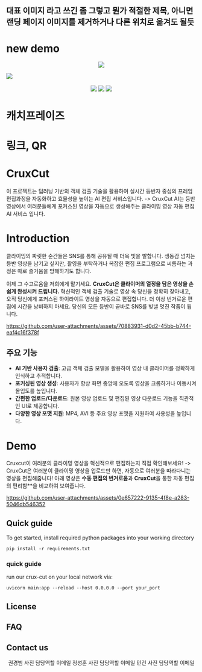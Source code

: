 ## 대표 이미지 라고 쓰긴 좀 그렇고 뭔가 적절한 제목, 아니면 랜딩 페이지 이미지를 제거하거나 다른 위치로 옮겨도 될듯
# new demo
<p align="center">
<img src=https://github.com/user-attachments/assets/888a534d-6092-47c1-b20e-dae141e58009>
</p>

<img src="https://github.com/user-attachments/assets/e36fdcb9-86cf-4aa9-a292-ab1581c7294f" />
<br><br/>
<!--# 뱃지-->
<div align="center">
<img src=https://img.shields.io/badge/python-3670A0?style=for-the-badge&logo=python&logoColor=ffdd54>
<img src=https://img.shields.io/badge/vercel-%23000000.svg?style=for-the-badge&logo=vercel&logoColor=white>
<img src=https://img.shields.io/badge/FastAPI-005571?style=for-the-badge&logo=fastapi&logoColor=white>
</div>

# 캐치프레이즈

# 링크, QR

# CruxCut
이 프로젝트는 딥러닝 기반의 객체 검출 기술을 활용하여 실시간 등반자 중심의 프레임 편집과정을 자동화하고 효율성을 높이는 AI 편집 서비스입니다.
-> CruxCut AI는 등반 영상에서 여러분들에게 포커스된 영상을 자동으로 생성해주는 클라이밍 영상 자동 편집 AI 서비스 입니다.

# Introduction
 클라이밍의 짜릿한 순간들은 SNS를 통해 공유될 때 더욱 빛을 발합니다. 생동감 넘치는 등반 영상을 남기고 싶지만, 촬영을 부탁하거나 복잡한 편집 프로그램으로 씨름하는 과정은 때로 즐거움을 방해하기도 합니다.

 이제 그 수고로움을 저희에게 맡기세요. **CruxCut은 클라이머의 열정을 담은 영상을 손쉽게 완성시켜 드립니다.** 혁신적인 객체 검출 기술로 영상 속 당신을 정확히 찾아내고, 오직 당신에게 포커스된 하이라이트 영상을 자동으로 편집합니다. 더 이상 번거로운 편집에 시간을 낭비하지 마세요. 당신의 모든 등반이 곧바로 SNS를 빛낼 멋진 작품이 됩니다.


https://github.com/user-attachments/assets/70883931-d0d2-45bb-b744-eaf4c16f378f


## 주요 기능

-   **AI 기반 사용자 검출**: 고급 객체 검출 모델을 활용하여 영상 내 클라이머를 정확하게 인식하고 추적합니다.
-   **포커싱된 영상 생성**: 사용자가 항상 화면 중앙에 오도록 영상을 크롭하거나 이동시켜 몰입도를 높입니다.
-   **간편한 업로드/다운로드**: 원본 영상 업로드 및 편집된 영상 다운로드 기능을 직관적인 UI로 제공합니다.
-   **다양한 영상 포맷 지원**: MP4, AVI 등 주요 영상 포맷을 지원하여 사용성을 높입니다.


# Demo
Cruxcut이 여러분의 클라이밍 영상을 혁신적으로 편집하는지 직접 확인해보세요!
-> CruxCut은 여러분이 클라이밍 영상을 업로드만 하면, 자동으로 여러분을 따라다니는 영상을 편집해줍니다! 
아래 영상은 **수동 편집의 번거로움**과 **CruxCut**을 통한 자동 편집의 편리함**을 비교하여 보여줍니다.


 https://github.com/user-attachments/assets/0e657222-9135-4f8e-a283-5046db546352

## Quick guide

To get started, install required python packages into your working directory
```shell
pip install -r requirements.txt
```
### quick guide
run our crux-cut on your local network via:
```shell
uvicorn main:app --reload --host 0.0.0.0 --port your_port
```

## License

## FAQ

## Contact us
<div align="center">

권경범 사진 담당역할 이메일
정성훈 사진 담당역할 이메일
민건 사진 담당역할 이메일
</div>
